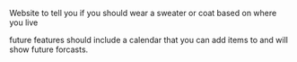 Website to tell you if you should wear a sweater or coat based on where you live

future features should include a calendar that you can add items to and will show future forcasts.
